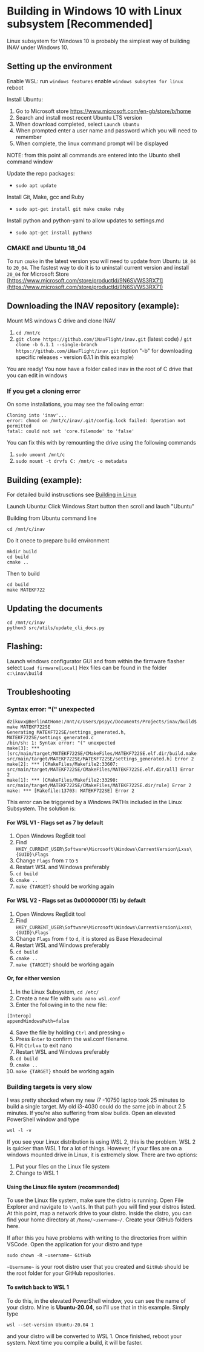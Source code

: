 # Building in Windows 10 with Linux subsystem [Recommended]

Linux subsystem for Windows 10 is probably the simplest way of building INAV under Windows 10.

## Setting up the environment

Enable WSL:
run `windows features`
enable `windows subsytem for linux`
reboot


Install Ubuntu:
1.  Go to Microsoft store https://www.microsoft.com/en-gb/store/b/home
1.  Search and install most recent Ubuntu LTS version
1.  When download completed, select `Launch Ubuntu`
1.  When prompted enter a user name and password which you will need to remember
1.  When complete, the linux command prompt will be displayed

NOTE: from this point all commands are entered into the Ubunto shell command window

Update the repo packages:
-  `sudo apt update`

Install Git, Make, gcc and Ruby
-  `sudo apt-get install git make cmake ruby`

Install python and python-yaml to allow updates to settings.md
-  `sudo apt-get install python3`

### CMAKE and Ubuntu 18_04

To run  `cmake` in the latest version you will need to update from Ubuntu `18_04` to `20_04`. The fastest way to do it is to uninstall current version and install `20_04` for Microsoft Store [https://www.microsoft.com/store/productId/9N6SVWS3RX71](https://www.microsoft.com/store/productId/9N6SVWS3RX71) 

## Downloading the INAV repository (example):

Mount MS windows C drive and clone INAV
1.   `cd /mnt/c`
1.   `git clone https://github.com/iNavFlight/inav.git` (latest code) / `git clone -b 6.1.1 --single-branch https://github.com/iNavFlight/inav.git` (option "-b" for downloading specific releases - version 6.1.1 in this example)

You are ready!
You now have a folder called inav in the root of C drive that you can edit in windows

### If you get a cloning error

On some installations, you may see the following error:
```
Cloning into 'inav'...
error: chmod on /mnt/c/inav/.git/config.lock failed: Operation not permitted
fatal: could not set 'core.filemode' to 'false'
```

You can fix this with by remounting the drive using the following commands
1. `sudo umount /mnt/c`
2. `sudo mount -t drvfs C: /mnt/c -o metadata`

## Building (example):

For detailed build instrusctions see [Building in Linux](Building%20in%20Linux.md)

Launch Ubuntu:
Click Windows Start button then scroll and lauch "Ubuntu"

Building from Ubuntu command line

`cd /mnt/c/inav`

Do it onece to prepare build environment
```
mkdir build
cd build
cmake ..
```

Then to build
```
cd build
make MATEKF722
```

## Updating the documents
```
cd /mnt/c/inav
python3 src/utils/update_cli_docs.py
```

## Flashing:
Launch windows configurator GUI and from within the firmware flasher select `Load firmware[Local]`
Hex files can be found in the folder `c:\inav\build`

## Troubleshooting

### Syntax error: "(" unexpected

```
dzikuvx@BerlinAtHome:/mnt/c/Users/pspyc/Documents/Projects/inav/build$ make MATEKF722SE
Generating MATEKF722SE/settings_generated.h, MATEKF722SE/settings_generated.c
/bin/sh: 1: Syntax error: "(" unexpected
make[3]: *** [src/main/target/MATEKF722SE/CMakeFiles/MATEKF722SE.elf.dir/build.make:63: src/main/target/MATEKF722SE/MATEKF722SE/settings_generated.h] Error 2
make[2]: *** [CMakeFiles/Makefile2:33607: src/main/target/MATEKF722SE/CMakeFiles/MATEKF722SE.elf.dir/all] Error 2
make[1]: *** [CMakeFiles/Makefile2:33290: src/main/target/MATEKF722SE/CMakeFiles/MATEKF722SE.dir/rule] Error 2
make: *** [Makefile:13703: MATEKF722SE] Error 2
```

This error can be triggered by a Windows PATHs included in the Linux Subsystem. The solution is:

#### For WSL V1 - Flags set as 7 by default

1. Open Windows RegEdit tool
1. Find `HKEY_CURRENT_USER\Software\Microsoft\Windows\CurrentVersion\Lxss\{GUID}\Flags`
1. Change `Flags` from `7` to `5`
1. Restart WSL and Windows preferably
1. `cd build`
1. `cmake ..`
1. `make {TARGET}` should be working again 

#### For WSL V2 - Flags set as 0x0000000f (15) by default
1. Open Windows RegEdit tool
1. Find `HKEY_CURRENT_USER\Software\Microsoft\Windows\CurrentVersion\Lxss\{GUID}\Flags`
1. Change `Flags` from `f` to `d`, it is stored as Base Hexadecimal
1. Restart WSL and Windows preferably
1. `cd build`
1. `cmake ..`
1. `make {TARGET}` should be working again 

#### Or, for either version
1. In the Linux Subsystem, `cd /etc/`
2. Create a new file with `sudo nano wsl.conf`
3. Enter the following in to the new file:
```
[Interop]
appendWindowsPath=false
```
4. Save the file by holding `Ctrl` and pressing `o`
5. Press `Enter` to confirm the wsl.conf filename.
6. Hit `Ctrl`+`x` to exit nano
7. Restart WSL and Windows preferably
8. `cd build`
9. `cmake ..`
9. `make {TARGET}` should be working again 

### Building targets is very slow
I was pretty shocked when my new i7 -10750 laptop took 25 minutes to build a single target. My old i3-4030 could do the same job in about 2.5 minutes. If you're also suffering from slow builds. Open an elevated PowerShell window and type
```
wsl -l -v
```
If you see your Linux distribution is using WSL 2, this is the problem. WSL 2 is quicker than WSL 1 for a lot of things. However, if your files are on a windows mounted drive in Linux, it is extremely slow. There are two options:
1. Put your files on the Linux file system
2. Change to WSL 1

#### Using the Linux file system (recommended)
To use the Linux file system, make sure the distro is running. Open File Explorer and navigate to `\\wsl$`. In that path you will find your distros listed. At this point, map a network drive to your distro. Inside the distro, you can find your home directory at `/home/~username~/`. Create your GitHub folders here.

If after this you have problems with writing to the directories from within VSCode. Open the application for your distro and type
```
sudo chown -R ~username~ GitHub
```
`~Username~` is your root distro user that you created and `GitHub` should be the root folder for your GitHub repositories.

#### To switch back to WSL 1
To do this, in the elevated PowerShell window, you can see the name of your distro. Mine is **Ubuntu-20.04**, so I'll use that in this example. Simply type
```
wsl --set-version Ubuntu-20.04 1
```
and your distro will be converted to WSL 1. Once finished, reboot your system. Next time you compile a build, it will be faster.
